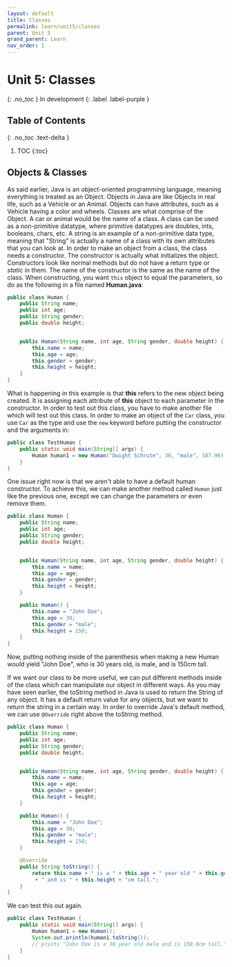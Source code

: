 ```yaml
---
layout: default
title: Classes
permalink: learn/unit5/classes
parent: Unit 5
grand_parent: Learn
nav_order: 1
---
```


# Unit 5: Classes

{: .no_toc }
In development
{: .label .label-purple }

## Table of Contents

{: .no_toc .text-delta }

1. TOC
   {:toc}

## Objects & Classes

As said earlier, Java is an object-oriented programming language, meaning everything is treated as an Object. Objects in Java are like Objects in real life, such as a Vehicle or an Animal. Objects can have attributes, such as a Vehicle having a color and wheels. Classes are what comprise of the Object. A car or animal would be the name of a class. A class can be used as a non-primitive datatype, where primitive datatypes are doubles, ints, booleans, chars, etc. A string is an example of a non-primitive data type, meaning that "String" is actually a name of a class with its own attributes that you can look at. In order to make an object from a class, the class needs a constructor. The constructor is actually what initializes the object. Constructors look like normal methods but do not have a return type or _static_ in them. The name of the constructor is the same as the name of the class. When constructing, you want `this` object to equal the parameters, so do as the following in a file named **Human.java**:

```java
public class Human {
    public String name;
    public int age;
    public String gender;
    public double height;


    public Human(String name, int age, String gender, double height) {
        this.name = name;
        this.age = age;
        this.gender = gender;
        this.height = height;
    }
}
```

What is happening in this example is that **this** refers to the new object being created. It is assigning each attribute of **this** object to each parameter in the constructor. In order to test out this class, you have to make another file which will test out this class. In order to make an object of the `Car` class, you use `Car` as the type and use the `new` keyword before putting the constructor and the arguments in:

```java
public class TestHuman {
    public static void main(String[] args) {
        Human human1 = new Human("Dwight Schrute", 30, "male", 187.96);
    }
}
```

One issue right now is that we aren't able to have a default human constructor. To achieve this, we can make another method called `Human` just like the previous one, except we can change the parameters or even remove them.

```java
public class Human {
    public String name;
    public int age;
    public String gender;
    public double height;


    public Human(String name, int age, String gender, double height) {
        this.name = name;
        this.age = age;
        this.gender = gender;
        this.height = height;
    }

    public Human() {
        this.name = "John Doe";
        this.age = 30;
        this.gender = "male";
        this.height = 150;
    }
}
```

Now, putting nothing inside of the parenthesis when making a new Human would yield "John Doe", who is 30 years old, is male, and is 150cm tall.

If we want our class to be more useful, we can put different methods inside of the class which can manipulate our object in different ways. As you may have seen earlier, the toString method in Java is used to return the String of any object. It has a default return value for any objects, but we want to return the string in a certain way. In order to override Java's default method, we can use `@Override` right above the toString method.

```java
public class Human {
    public String name;
    public int age;
    public String gender;
    public double height;


    public Human(String name, int age, String gender, double height) {
        this.name = name;
        this.age = age;
        this.gender = gender;
        this.height = height;
    }

    public Human() {
        this.name = "John Doe";
        this.age = 30;
        this.gender = "male";
        this.height = 150;
    }

    @Override
    public String toString() {
        return this.name + " is a " + this.age + " year old " + this.gender
         + " and is " + this.height + "cm tall.";
    }
}
```

We can test this out again.

```java
public class TestHuman {
    public static void main(String[] args) {
        Human human1 = new Human();
        System.out.println(human1.toString());
        // prints "John Doe is a 30 year old male and is 150.0cm tall."
    }
}
```
